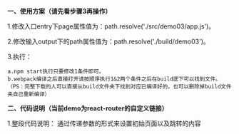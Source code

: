 **一、使用方案（请先看步骤3再操作）**

1.修改入口entry下page属性值为：path.resolve('./src/demo03/app.js')。

2.修改输入output下的path属性值为：path.resolve('./build/demo03')。

3.执行：

    a.npm start执行只要修改1条件即可。
    b.webpack编译之后直接打开请按顺序执行1&2两个条件之后在build底下可以找到文件。
    （PS：完整下载的人可以直接从build文件夹下找到对应已编译好的，也可以删除掉build文件夹自己重新编译）

**二、代码说明（当前demo为react-router的自定义链接）**

1.整段代码说明：
通过传递参数的形式来设置初始页面以及跳转的内容



    